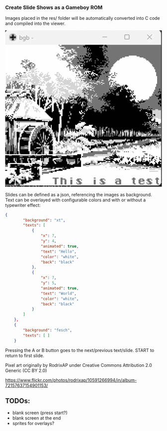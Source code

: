 
### Create Slide Shows as a Gameboy ROM

Images placed in the res/ folder will be automatically converted into C code and compiled into the viewer.

![slideshow in action](slideshow.gif)

Slides can be defined as a json, referencing the images as background. Text can be overlayed with configurable colors and with or without a typewriter effect:

~~~json
{
        "background": "xt",
        "texts": [
            {
                "x": 7,
                "y": 4,
                "animated": true,
                "text": "Hello",
                "color": "white",
                "back": "black"
            },
            {
                "x": 7,
                "y": 5,
                "animated": true,
                "text": "World",
                "color": "white",
                "back": "black"
            }
        ]
    },
    {
        "background": "fesch",
        "texts": [ ]
    }
~~~

Pressing the A or B button goes to the next/previous text/slide. START to return to first slide.

Pixel art originally by RodrixAP under Creative Commons Attribution 2.0 Generic (CC BY 2.0)

https://www.flickr.com/photos/rodrixap/10591266994/in/album-72157637154901153/

TODOs:
-
- blank screen (press start?)
- blank screen at the end
- sprites for overlays?